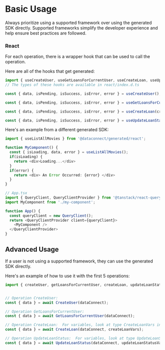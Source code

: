 # Basic Usage

Always prioritize using a supported framework over using the generated SDK
directly. Supported frameworks simplify the developer experience and help ensure
best practices are followed.




### React
For each operation, there is a wrapper hook that can be used to call the operation.

Here are all of the hooks that get generated:
```ts
import { useCreateUser, useGetLoansForCurrentUser, useCreateLoan, useUpdateLoanStatus } from '@dataconnect/generated/react';
// The types of these hooks are available in react/index.d.ts

const { data, isPending, isSuccess, isError, error } = useCreateUser();

const { data, isPending, isSuccess, isError, error } = useGetLoansForCurrentUser();

const { data, isPending, isSuccess, isError, error } = useCreateLoan(createLoanVars);

const { data, isPending, isSuccess, isError, error } = useUpdateLoanStatus(updateLoanStatusVars);

```

Here's an example from a different generated SDK:

```ts
import { useListAllMovies } from '@dataconnect/generated/react';

function MyComponent() {
  const { isLoading, data, error } = useListAllMovies();
  if(isLoading) {
    return <div>Loading...</div>
  }
  if(error) {
    return <div> An Error Occurred: {error} </div>
  }
}

// App.tsx
import { QueryClient, QueryClientProvider } from '@tanstack/react-query';
import MyComponent from './my-component';

function App() {
  const queryClient = new QueryClient();
  return <QueryClientProvider client={queryClient}>
    <MyComponent />
  </QueryClientProvider>
}
```



## Advanced Usage
If a user is not using a supported framework, they can use the generated SDK directly.

Here's an example of how to use it with the first 5 operations:

```js
import { createUser, getLoansForCurrentUser, createLoan, updateLoanStatus } from '@dataconnect/generated';


// Operation CreateUser: 
const { data } = await CreateUser(dataConnect);

// Operation GetLoansForCurrentUser: 
const { data } = await GetLoansForCurrentUser(dataConnect);

// Operation CreateLoan:  For variables, look at type CreateLoanVars in ../index.d.ts
const { data } = await CreateLoan(dataConnect, createLoanVars);

// Operation UpdateLoanStatus:  For variables, look at type UpdateLoanStatusVars in ../index.d.ts
const { data } = await UpdateLoanStatus(dataConnect, updateLoanStatusVars);


```